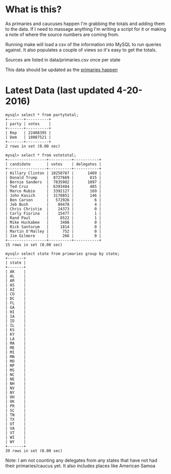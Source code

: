What is this?
=======================================

As primaries and caucuses happen I'm grabbing the totals and adding them
to the data. If I need to massage anything I'm writing a script for it
or making a note of where the source numbers are coming from. 

Running make will load a csv of the information into MySQL to run
queries against. It also populates a couple of views so it's easy to
get the totals. 

Sources are listed in data/primaries.csv once per state

This data should be updated as the [primaries happen](http://www.uspresidentialelectionnews.com/2016-presidential-primary-schedule-calendar/)

Latest Data (last updated 4-20-2016)
======================================

```
mysql> select * from partytotal;
+-------+----------+
| party | votes    |
+-------+----------+
| Rep   | 22408395 |
| Dem   | 18087521 |
+-------+----------+
2 rows in set (0.00 sec)

mysql> select * from votetotal;
+-----------------+----------+-----------+
| candidate       | votes    | delegates |
+-----------------+----------+-----------+
| Hillary Clinton | 10250787 |      1409 |
| Donald Trump    |  8727669 |       815 |
| Bernie Sanders  |  7835982 |      1097 |
| Ted Cruz        |  6393484 |       485 |
| Marco Rubio     |  3392127 |       169 |
| John Kasich     |  3178851 |       146 |
| Ben Carson      |   572926 |         6 |
| Jeb Bush        |    89478 |         4 |
| Chris Christie  |    24373 |         0 |
| Carly Fiorina   |    15477 |         1 |
| Rand Paul       |     8522 |         1 |
| Mike Huckabee   |     3408 |         0 |
| Rick Santorum   |     1814 |         0 |
| Martin O'Malley |      752 |         0 |
| Jim Gilmore     |      266 |         0 |
+-----------------+----------+-----------+
15 rows in set (0.00 sec)

mysql> select state from primaries group by state;
+-------+
| state |
+-------+
| AK    |
| AL    |
| AR    |
| AS    |
| AZ    |
| CO    |
| DC    |
| FL    |
| GA    |
| HI    |
| IA    |
| ID    |
| IL    |
| KS    |
| KY    |
| LA    |
| MA    |
| ME    |
| MI    |
| MN    |
| MO    |
| MP    |
| MS    |
| NC    |
| NE    |
| NH    |
| NV    |
| NY    |
| OH    |
| OK    |
| PR    |
| SC    |
| TN    |
| TX    |
| UT    |
| VA    |
| VT    |
| WI    |
| WY    |
+-------+
39 rows in set (0.00 sec)

```

Note: I am not counting any delegates from any states that have not had 
their primaries/caucus yet. It also includes places like American Samoa

